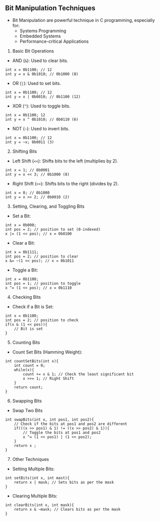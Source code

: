 ## Bit Manipulation Techniques 
- Bit Manipulation are powerful technique in C programming, especially for: 
    - Systems Programming 
    - Embedded Systems 
    - Performance-critical Applications
1. Basic Bit Operations 
- AND (`&`): Used to clear bits.
```
int x = 0b1100; // 12
int y = x & 0b1010; // 0b1000 (8)
```
- OR (`|`): Used to set bits.
```
int x = 0b1100; // 12
int y = x | 0b0010; // 0b1100 (12)
```
- XOR (`^`): Used to toggle bits.
```
int x = 0b1100; 12 
int y = x ^ 0b1010; // 0b0110 (6)
```
- NOT (`~`): Used to invert bits.
```
int x = 0b1100; // 12
int y = ~x; 0b0011 (3)
```
2. Shifting Bits 
- Left Shift (`<<`): Shifts bits to the left (multiplies by 2).
```
int x = 1; // 0b0001
int y = x << 3; // 0b1000 (8)
```
- Right Shift (`>>`): Shifts bits to the right (divides by 2).
```
int x = 8; // 0b1000
int y = x >> 2; // 0b0010 (2)
```
3. Setting, Clearing, and Toggling Bits
- Set a Bit: 
```
int x = 0b000; 
int pos = 2; // position to set (0-indexed)
x |= (1 << pos); // x = 0b0100
```
- Clear a Bit: 
```
int x = 0b1111;
int pos = 2; // position to clear
x &= ~(1 << pos); // x = 0b1011
```
- Toggle a Bit: 
```
int x = 0b1100;
int pos = 1; // position to toggle 
x ^= (1 << pos); // x = 0b1110
```
4. Checking Bits 
- Check if a Bit is Set:
```
int x = 0b1100; 
int pos = 2; // position to check 
if(x & (1 << pos)){
    // Bit is set
}
```
5. Counting Bits
- Count Set Bits (Hamming Weight):
```
int countSetBits(int x){
    int count = 0; 
    while(x){
        count += x & 1; // Check the least significant bit
        x >>= 1; // Right Shift
    }
    return count;
}
```
6. Swapping Bits 
- Swap Two Bits 
```
int swapBits(int x, int pos1, int pos2){
    // Check if the bits at pos1 and pos2 are different
    if(((x >> pos1) & 1) != ((x >> pos2) & 1)){
        // Toggle the bits at pos1 and pos2
        x ^= (1 << pos1) | (1 << pos2);
    }
    return x ;
}
```
7. Other Techniques
- Setting Multiple Bits: 
```
int setBits(int x, int mast){
    return x | mask; // Sets bits as per the mask
}
```
- Clearing Multiple Bits:
```
int clearBits(int x, int mask){
    return x & ~mask; // Clears bits as per the mask
}
```
